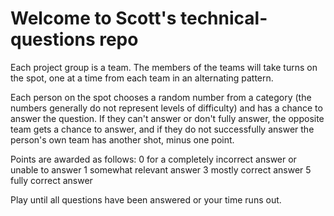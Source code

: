 # Welcome to Scott's technical-questions repo


Each project group is a team. The members of the teams will take turns on the spot, one at a time from each team in an alternating pattern. 

Each person on the spot chooses a random number from a category (the numbers generally do not represent levels of difficulty) and has a chance to answer the question. If they can't answer or don't fully answer, the opposite team gets a chance to answer, and if they do not successfully answer the person's own team has another shot, minus one point. 

Points are awarded as follows: 
0 for a completely incorrect answer or unable to answer
1 somewhat relevant answer
3 mostly correct answer
5 fully correct answer

Play until all questions have been answered or your time runs out. 